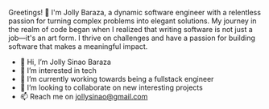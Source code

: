 Greetings! 👋 I'm Jolly Baraza, a dynamic software engineer with a relentless passion for turning complex problems into elegant solutions. My journey in the realm of code began when I realized that writing software is not just a job—it's an art form.
 I thrive on challenges and have a passion for building software that makes a meaningful impact.

- 👋 Hi, I’m Jolly Sinao Baraza
- 👀 I’m interested in tech
- 🌱 I’m currently working towards being a fullstack engineer
- 💞️ I’m looking to collaborate on new interesting projects
- 📫 Reach me on jollysinao@gmail.com

